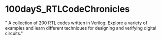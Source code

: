 # 100dayS_RTLCodeChronicles
" A collection of 200 RTL codes written in Verilog. Explore a variety of examples and learn different techniques for designing and verifying digital circuits."
